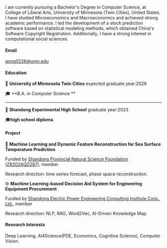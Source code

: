 

I am currently pursuing a Bachelor's Degree in Computer Science, at College of Liberal Arts, University of Minnesota (Twin Cities), United States. I have studied Microeconomics and Macroeconomics and achieved strong academic performance. I led the development of a stock prediction software based on statistical modeling methods, which obtained China's Software Copyright Registration. Additionally, I have a strong interest in computational social sciences.

#### Email
gong0226@umn.edu

#### Education

📍 **University of Minnesota Twin Cities** expected graduate year:2026

🎓 **B.A. in Computer Science **

------

📍 **Shandong Experimental High School** graduate year:2023

🎓**high school diploma**

#### Project

🌊 **Machine Learning and Dynamic Feature Reconstruction for Sea Surface Temperature Prediction**

Funded by [Shandong Provincial Natural Science Foundation (ZR2024QD287)](http://kjt.shandong.gov.cn/index.html), member

Research direction: time series forecast, phase space reconstruction.

⚙️ **Machine Learning-based Decision Aid System for Engineering Equipment Procurement**

Funded by [Shandong Electric Power Engineering Consulting Institute Corp., Ltd.](https://www.sdepci.com:8443/col/col922/index.html), member

Research direction: NLP, RAG, Word2Vec, AI-Driven Knowledge Map.

#### Research Interests
Deep Learning, AI4Science(PDE, Economics, Cognitive Science), Computer Vision.
